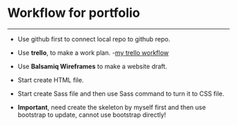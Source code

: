 # Workflow for portfolio
-------------
- Use github first to connect local repo to github repo.

- Use **trello**, to make a work plan.
 -<a href="https://trello.com/b/MZ4zCbBK/t1a1-portfolio-project-management" target="_blank">my trello workflow</a>
 
- Use **Balsamiq Wireframes** to make a website draft.

- Start create HTML file.

- Start create Sass file and then use Sass command to turn it to CSS file.

- **Important**, need create the skeleton by myself first and then use bootstrap to update, cannot use bootstrap directly! 
